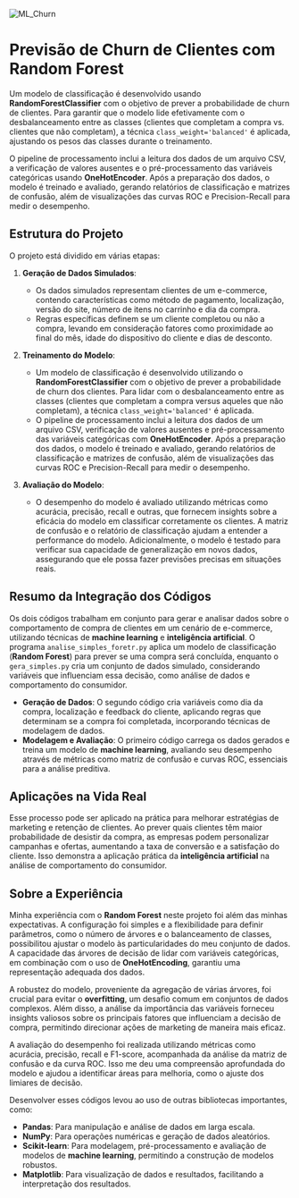 ![ML_Churn](https://i.imgur.com/N83Awuu.gif)

# Previsão de Churn de Clientes com Random Forest

Um modelo de classificação é desenvolvido usando **RandomForestClassifier** com o objetivo de prever a probabilidade de churn de clientes. Para garantir que o modelo lide efetivamente com o desbalanceamento entre as classes (clientes que completam a compra vs. clientes que não completam), a técnica `class_weight='balanced'` é aplicada, ajustando os pesos das classes durante o treinamento.

O pipeline de processamento inclui a leitura dos dados de um arquivo CSV, a verificação de valores ausentes e o pré-processamento das variáveis categóricas usando **OneHotEncoder**. Após a preparação dos dados, o modelo é treinado e avaliado, gerando relatórios de classificação e matrizes de confusão, além de visualizações das curvas ROC e Precision-Recall para medir o desempenho.

## Estrutura do Projeto

O projeto está dividido em várias etapas:

1. **Geração de Dados Simulados**:
   - Os dados simulados representam clientes de um e-commerce, contendo características como método de pagamento, localização, versão do site, número de itens no carrinho e dia da compra.
   - Regras específicas definem se um cliente completou ou não a compra, levando em consideração fatores como proximidade ao final do mês, idade do dispositivo do cliente e dias de desconto.

2. **Treinamento do Modelo**:
   - Um modelo de classificação é desenvolvido utilizando o **RandomForestClassifier** com o objetivo de prever a probabilidade de churn dos clientes. Para lidar com o desbalanceamento entre as classes (clientes que completam a compra versus aqueles que não completam), a técnica `class_weight='balanced'` é aplicada.
   - O pipeline de processamento inclui a leitura dos dados de um arquivo CSV, verificação de valores ausentes e pré-processamento das variáveis categóricas com **OneHotEncoder**. Após a preparação dos dados, o modelo é treinado e avaliado, gerando relatórios de classificação e matrizes de confusão, além de visualizações das curvas ROC e Precision-Recall para medir o desempenho.

3. **Avaliação do Modelo**:
   - O desempenho do modelo é avaliado utilizando métricas como acurácia, precisão, recall e outras, que fornecem insights sobre a eficácia do modelo em classificar corretamente os clientes. A matriz de confusão e o relatório de classificação ajudam a entender a performance do modelo. Adicionalmente, o modelo é testado para verificar sua capacidade de generalização em novos dados, assegurando que ele possa fazer previsões precisas em situações reais.

## Resumo da Integração dos Códigos

Os dois códigos trabalham em conjunto para gerar e analisar dados sobre o comportamento de compra de clientes em um cenário de e-commerce, utilizando técnicas de **machine learning** e **inteligência artificial**. O programa `analise_simples_foretr.py` aplica um modelo de classificação (**Random Forest**) para prever se uma compra será concluída, enquanto o `gera_simples.py` cria um conjunto de dados simulado, considerando variáveis que influenciam essa decisão, como análise de dados e comportamento do consumidor.

- **Geração de Dados**: O segundo código cria variáveis como dia da compra, localização e feedback do cliente, aplicando regras que determinam se a compra foi completada, incorporando técnicas de modelagem de dados.
- **Modelagem e Avaliação**: O primeiro código carrega os dados gerados e treina um modelo de **machine learning**, avaliando seu desempenho através de métricas como matriz de confusão e curvas ROC, essenciais para a análise preditiva.

## Aplicações na Vida Real

Esse processo pode ser aplicado na prática para melhorar estratégias de marketing e retenção de clientes. Ao prever quais clientes têm maior probabilidade de desistir da compra, as empresas podem personalizar campanhas e ofertas, aumentando a taxa de conversão e a satisfação do cliente. Isso demonstra a aplicação prática da **inteligência artificial** na análise de comportamento do consumidor.

## Sobre a Experiência

Minha experiência com o **Random Forest** neste projeto foi além das minhas expectativas. A configuração foi simples e a flexibilidade para definir parâmetros, como o número de árvores e o balanceamento de classes, possibilitou ajustar o modelo às particularidades do meu conjunto de dados. A capacidade das árvores de decisão de lidar com variáveis categóricas, em combinação com o uso de **OneHotEncoding**, garantiu uma representação adequada dos dados.

A robustez do modelo, proveniente da agregação de várias árvores, foi crucial para evitar o **overfitting**, um desafio comum em conjuntos de dados complexos. Além disso, a análise da importância das variáveis forneceu insights valiosos sobre os principais fatores que influenciam a decisão de compra, permitindo direcionar ações de marketing de maneira mais eficaz.

A avaliação do desempenho foi realizada utilizando métricas como acurácia, precisão, recall e F1-score, acompanhada da análise da matriz de confusão e da curva ROC. Isso me deu uma compreensão aprofundada do modelo e ajudou a identificar áreas para melhoria, como o ajuste dos limiares de decisão.

Desenvolver esses códigos levou ao uso de outras bibliotecas importantes, como:

- **Pandas**: Para manipulação e análise de dados em larga escala.
- **NumPy**: Para operações numéricas e geração de dados aleatórios.
- **Scikit-learn**: Para modelagem, pré-processamento e avaliação de modelos de **machine learning**, permitindo a construção de modelos robustos.
- **Matplotlib**: Para visualização de dados e resultados, facilitando a interpretação dos resultados.
